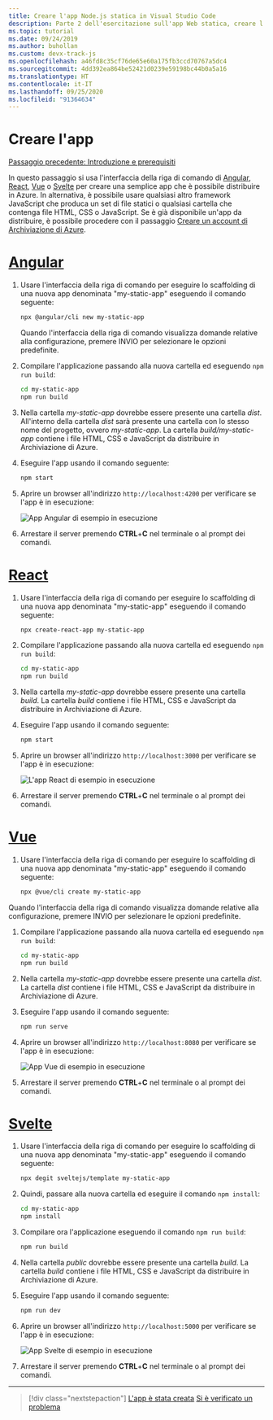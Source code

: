 ```yaml
---
title: Creare l'app Node.js statica in Visual Studio Code
description: Parte 2 dell'esercitazione sull'app Web statica, creare l'app di esempio
ms.topic: tutorial
ms.date: 09/24/2019
ms.author: buhollan
ms.custom: devx-track-js
ms.openlocfilehash: a46fd8c35cf76de65e60a175fb3ccd70767a5dc4
ms.sourcegitcommit: 4dd392ea864be52421d0239e59198bc44b0a5a16
ms.translationtype: HT
ms.contentlocale: it-IT
ms.lasthandoff: 09/25/2020
ms.locfileid: "91364634"
---
```

# <a name="create-the-app"></a>Creare l'app

[Passaggio precedente: Introduzione e prerequisiti](tutorial-vscode-static-website-node-01.md)

In questo passaggio si usa l'interfaccia della riga di comando di [Angular](https://cli.angular.io/), [React](https://github.com/facebook/create-react-app), [Vue](https://cli.vuejs.org/) o [Svelte](https://github.com/sveltejs/template) per creare una semplice app che è possibile distribuire in Azure. In alternativa, è possibile usare qualsiasi altro framework JavaScript che produca un set di file statici o qualsiasi cartella che contenga file HTML, CSS o JavaScript. Se è già disponibile un'app da distribuire, è possibile procedere con il passaggio [Creare un account di Archiviazione di Azure](tutorial-vscode-static-website-node-03.md).

# <a name="angular"></a>[Angular](#tab/angular)

1. Usare l'interfaccia della riga di comando per eseguire lo scaffolding di una nuova app denominata "my-static-app" eseguendo il comando seguente:

    ```bash
    npx @angular/cli new my-static-app
    ```

    Quando l'interfaccia della riga di comando visualizza domande relative alla configurazione, premere INVIO per selezionare le opzioni predefinite.

1. Compilare l'applicazione passando alla nuova cartella ed eseguendo `npm run build`:

    ```bash
    cd my-static-app
    npm run build
    ```

1. Nella cartella _my-static-app_ dovrebbe essere presente una cartella _dist_. All'interno della cartella _dist_ sarà presente una cartella con lo stesso nome del progetto, ovvero _my-static-app_. La cartella _build/my-static-app_ contiene i file HTML, CSS e JavaScript da distribuire in Archiviazione di Azure.

1. Eseguire l'app usando il comando seguente:

    ```bash
    npm start
    ```

1. Aprire un browser all'indirizzo `http://localhost:4200` per verificare se l'app è in esecuzione:

    ![App Angular di esempio in esecuzione](media/static-website/local-app-angular.png)

1. Arrestare il server premendo **CTRL**+**C** nel terminale o al prompt dei comandi.

# <a name="react"></a>[React](#tab/react)

1. Usare l'interfaccia della riga di comando per eseguire lo scaffolding di una nuova app denominata "my-static-app" eseguendo il comando seguente:

    ```bash
    npx create-react-app my-static-app
    ```

1. Compilare l'applicazione passando alla nuova cartella ed eseguendo `npm run build`:

    ```bash
    cd my-static-app
    npm run build
    ```

1. Nella cartella _my-static-app_ dovrebbe essere presente una cartella _build_. La cartella _build_ contiene i file HTML, CSS e JavaScript da distribuire in Archiviazione di Azure.

1. Eseguire l'app usando il comando seguente:

    ```bash
    npm start
    ```

1. Aprire un browser all'indirizzo `http://localhost:3000` per verificare se l'app è in esecuzione:

    ![L'app React di esempio in esecuzione](media/static-website/local-app-react.png)

1. Arrestare il server premendo **CTRL**+**C** nel terminale o al prompt dei comandi.

# <a name="vue"></a>[Vue](#tab/vue)

1. Usare l'interfaccia della riga di comando per eseguire lo scaffolding di una nuova app denominata "my-static-app" eseguendo il comando seguente:

    ```bash
    npx @vue/cli create my-static-app
    ```

Quando l'interfaccia della riga di comando visualizza domande relative alla configurazione, premere INVIO per selezionare le opzioni predefinite.

1. Compilare l'applicazione passando alla nuova cartella ed eseguendo `npm run build`:

    ```bash
    cd my-static-app
    npm run build
    ```

1. Nella cartella _my-static-app_ dovrebbe essere presente una cartella _dist_. La cartella _dist_ contiene i file HTML, CSS e JavaScript da distribuire in Archiviazione di Azure.

1. Eseguire l'app usando il comando seguente:

     ```bash
     npm run serve
     ```

1. Aprire un browser all'indirizzo `http://localhost:8080` per verificare se l'app è in esecuzione:

    ![App Vue di esempio in esecuzione](media/static-website/local-app-vue.png)

1. Arrestare il server premendo **CTRL**+**C** nel terminale o al prompt dei comandi.

# <a name="svelte"></a>[Svelte](#tab/svelte)

1. Usare l'interfaccia della riga di comando per eseguire lo scaffolding di una nuova app denominata "my-static-app" eseguendo il comando seguente:

    ```bash
    npx degit sveltejs/template my-static-app
    ```

1. Quindi, passare alla nuova cartella ed eseguire il comando `npm install`:

    ```bash
    cd my-static-app
    npm install
    ```

1. Compilare ora l'applicazione eseguendo il comando `npm run build`:

    ```bash
    npm run build
    ```

1. Nella cartella _public_ dovrebbe essere presente una cartella _build_. La cartella _build_ contiene i file HTML, CSS e JavaScript da distribuire in Archiviazione di Azure.

1. Eseguire l'app usando il comando seguente:

     ```bash
     npm run dev
     ```

1. Aprire un browser all'indirizzo `http://localhost:5000` per verificare se l'app è in esecuzione:

    ![App Svelte di esempio in esecuzione](media/static-website/local-app-svelte.png)

1. Arrestare il server premendo **CTRL**+**C** nel terminale o al prompt dei comandi.

---

> [!div class="nextstepaction"]
> [L'app è stata creata](tutorial-vscode-static-website-node-03.md) [Si è verificato un problema](https://www.research.net/r/PWZWZ52?tutorial=node-deployment-staticwebsite&step=create-app)
